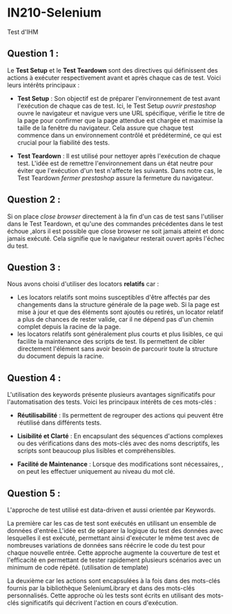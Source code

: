 # IN210-Selenium
 Test d'IHM

## Question 1 :

Le **Test Setup** et le **Test Teardown** sont des directives qui définissent des actions à exécuter respectivement avant et après chaque cas de test. Voici leurs intérêts principaux :

+ **Test Setup** : Son objectif est de préparer l'environnement de test avant l'exécution de chaque cas de test. Ici, le Test Setup  *ouvrir prestashop* ouvre le navigateur et navigue vers une URL spécifique, vérifie le titre de la page pour confirmer que la page attendue est chargée et maximise la taille de la  fenêtre du navigateur. Cela assure que chaque test commence dans un environnement contrôlé et prédéterminé, ce qui est crucial pour la fiabilité des tests.

+ **Test Teardown** : Il est utilisé pour nettoyer après l'exécution de chaque test. L'idée est de remettre l'environnement dans un état neutre pour éviter que l'exécution d'un test n'affecte les suivants. Dans notre cas, le Test Teardown *fermer prestashop* assure la fermeture du navigateur.

## Question 2 :

Si on place  *close browser* directement à la fin d'un cas de test sans l'utiliser dans le Test Teardown, et qu'une des commandes précédentes dans le test échoue ,alors il est possible que close browser ne soit jamais atteint et donc jamais exécuté. Cela signifie que le navigateur resterait ouvert après l'échec du test.


## Question 3 : 

Nous avons choisi d'utiliser des locators **relatifs** car : 

 + Les locators relatifs sont moins susceptibles d'être affectés par des changements dans la structure générale de la page web. Si la page est mise à jour et que des éléments sont ajoutés ou retirés, un locator relatif a plus de chances de rester valide, car il ne dépend pas d'un chemin complet depuis la racine de la page.
+ les locators relatifs sont généralement plus courts et plus lisibles, ce qui facilite la maintenance des scripts de test. Ils permettent de cibler directement l'élément sans avoir besoin de parcourir toute la structure du document depuis la racine.

## Question 4 :

L'utilisation des keywords présente plusieurs avantages significatifs pour l'automatisation des tests. Voici les principaux intérêts de ces mots-clés :

+ **Réutilisabilité** : Ils permettent de regrouper des actions qui peuvent être réutilisé dans différents tests.

+ **Lisibilité et Clarté** : En encapsulant des séquences d'actions complexes ou des vérifications dans des mots-clés avec des noms descriptifs, les scripts sont beaucoup plus  lisibles et compréhensibles.

+ **Facilité de Maintenance** : Lorsque des modifications sont nécessaires, , on peut les effectuer uniquement au niveau du mot clé.

## Question 5 :

 L'approche de test utilisé est data-driven et aussi orientée par Keywords. 
 
 La première car les cas de test sont exécutés en utilisant un ensemble de données d'entrée.L'idée est de séparer la logique du test des données avec lesquelles il est exécuté, permettant ainsi d'exécuter le même test avec de nombreuses variations de données sans réécrire le code du test pour chaque nouvelle entrée. Cette approche augmente la couverture de test et l'efficacité en permettant de tester rapidement plusieurs scénarios avec un minimum de code répété. (utilisation de template)
 
 La deuxième car les actions sont encapsulées à la fois dans des mots-clés fournis par la bibliothèque SeleniumLibrary et dans des mots-clés personnalisés. Cette approche où les tests sont écrits en utilisant des mots-clés significatifs qui décrivent l'action en cours d'exécution.
